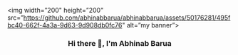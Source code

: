 <p align=”center”>

<img width=”200" height=”200" src=”https://github.com/abhinabbarua/abhinabbarua/assets/50176281/495fbc40-662f-4a3a-9d63-9d908db0fc76" alt=”my banner”>

</p>

<h3 align="center">
 Hi there 👋, I'm Abhinab Barua

</h3>

<!--
**abhinabbarua/abhinabbarua** is a ✨ _special_ ✨ repository because its `README.md` (this file) appears on your GitHub profile.

Here are some ideas to get you started:

- 🔭 I’m currently working on ...
- 🌱 I’m currently learning ...
- 👯 I’m looking to collaborate on ...
- 🤔 I’m looking for help with ...
- 💬 Ask me about ...
- 📫 How to reach me: ...
- 😄 Pronouns: ...
- ⚡ Fun fact: ...
-->
